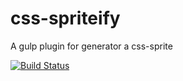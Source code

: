 # css-spriteify
A gulp plugin for generator a css-sprite

[![Build Status](https://travis-ci.org/Hooyu-FE/css-spriteify.svg?branch=master)](https://travis-ci.org/Hooyu-FE/css-spriteify)
